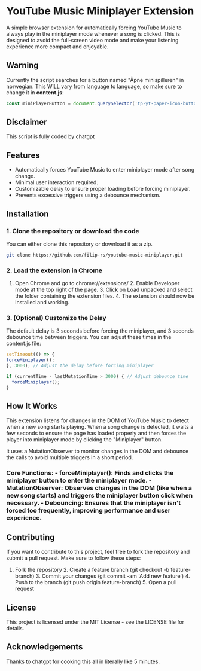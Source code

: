 # YouTube Music Miniplayer Extension

A simple browser extension for automatically forcing YouTube Music to always play in the miniplayer mode whenever a song is clicked. This is designed to avoid the full-screen video mode and make your listening experience more compact and enjoyable. 

## Warning

Currently the script searches for a button named "Åpne minispilleren" in norwegian. This WILL vary from language to language, so make sure to change it in **content.js**:

```js
const miniPlayerButton = document.querySelector('tp-yt-paper-icon-button[title="Whatever-the-closebutton-is-called-in-your-language"] tp-yt-iron-icon');
```

## Disclaimer

This script is fully coded by chatgpt

## Features

- Automatically forces YouTube Music to enter miniplayer mode after song change.
- Minimal user interaction required.
- Customizable delay to ensure proper loading before forcing miniplayer.
- Prevents excessive triggers using a debounce mechanism.

## Installation

### 1. Clone the repository or download the code

You can either clone this repository or download it as a zip.

```bash
git clone https://github.com/filip-rs/youtube-music-miniplayer.git
```

### 2. Load the extension in Chrome

1. Open Chrome and go to chrome://extensions/ 2. Enable Developer mode at the top right of the page. 3. Click on Load unpacked and select the folder containing the extension files. 4. The extension should now be installed and working.

### 3. (Optional) Customize the Delay

The default delay is 3 seconds before forcing the miniplayer, and 3 seconds debounce time between triggers. You can adjust these times in the content.js file:
```js
setTimeout(() => {
forceMiniplayer();
}, 3000); // Adjust the delay before forcing miniplayer

if (currentTime - lastMutationTime > 3000) { // Adjust debounce time
  forceMiniplayer();
}
```

## How It Works

This extension listens for changes in the DOM of YouTube Music to detect when a new song starts playing. When a song change is detected, it waits a few seconds to ensure the page has loaded properly and then forces the player into miniplayer mode by clicking the "Miniplayer" button.

It uses a MutationObserver to monitor changes in the DOM and debounce the calls to avoid multiple triggers in a short period.

### Core Functions: - forceMiniplayer(): Finds and clicks the miniplayer button to enter the miniplayer mode. - MutationObserver: Observes changes in the DOM (like when a new song starts) and triggers the miniplayer button click when necessary. - Debouncing: Ensures that the miniplayer isn't forced too frequently, improving performance and user experience.

## Contributing

If you want to contribute to this project, feel free to fork the repository and submit a pull request. Make sure to follow these steps:

1. Fork the repository 2. Create a feature branch (git checkout -b feature-branch) 3. Commit your changes (git commit -am 'Add new feature') 4. Push to the branch (git push origin feature-branch) 5. Open a pull request

## License

This project is licensed under the MIT License - see the LICENSE file for details.

## Acknowledgements

Thanks to chatgpt for cooking this all in literally like 5 minutes.